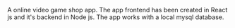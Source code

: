 A online video game shop app. 
The app frontend has been created in React js and it's backend in Node js.
The app works with a local mysql database.
